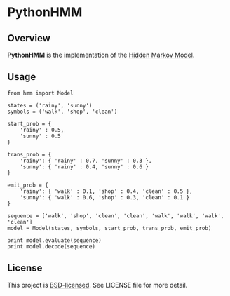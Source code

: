 # PythonHMM

## Overview

**PythonHMM** is the implementation of the [Hidden Markov Model](http://en.wikipedia.org/wiki/Hidden_Markov_model).

## Usage

    from hmm import Model

    states = ('rainy', 'sunny')
    symbols = ('walk', 'shop', 'clean')

    start_prob = {
        'rainy' : 0.5,
        'sunny' : 0.5
    }

    trans_prob = {
        'rainy': { 'rainy' : 0.7, 'sunny' : 0.3 },
        'sunny': { 'rainy' : 0.4, 'sunny' : 0.6 }
    }

    emit_prob = {
        'rainy': { 'walk' : 0.1, 'shop' : 0.4, 'clean' : 0.5 },
        'sunny': { 'walk' : 0.6, 'shop' : 0.3, 'clean' : 0.1 }
    }

    sequence = ['walk', 'shop', 'clean', 'clean', 'walk', 'walk', 'walk', 'clean']
    model = Model(states, symbols, start_prob, trans_prob, emit_prob)

    print model.evaluate(sequence)
    print model.decode(sequence)

## License

This project is [BSD-licensed](http://www.opensource.org/licenses/BSD-3-Clause). See LICENSE file for more detail.
